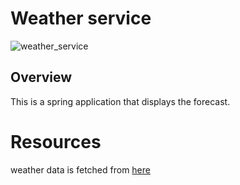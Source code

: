 # Weather service

![weather_service](https://github.com/german9304/weather_service/actions/workflows/weather_service_ci.yml/badge.svg)

## Overview
This is a spring application that displays the forecast.

# Resources
weather data is fetched from [here](https://www.weather.gov/documentation/services-web-api)


